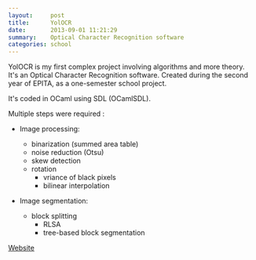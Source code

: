 ```yaml
---
layout:     post
title:      YolOCR
date:       2013-09-01 11:21:29
summary:    Optical Character Recognition software
categories: school
---
```


YolOCR is my first complex project involving algorithms and more theory. It's an Optical Character Recognition software. Created during the second year of EPITA, as a one-semester school project.

It's coded in OCaml using SDL (OCamlSDL).

Multiple steps were required :

* Image processing:
    * binarization (summed area table)
    * noise reduction (Otsu)
    * skew detection
    * rotation
        * vriance of black pixels
        * bilinear interpolation

* Image segmentation:
    * block splitting
        * RLSA
        * tree-based block segmentation

[Website](http://yolocr.thegameg.org/)
